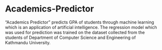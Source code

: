 # Academics-Predictor
“Academics Predictor” predicts GPA of students through machine learning which is an application of artificial intelligence. The regression model which was used for prediction was trained on the dataset collected from the students of Department of Computer Science and Engineering of Kathmandu University.
